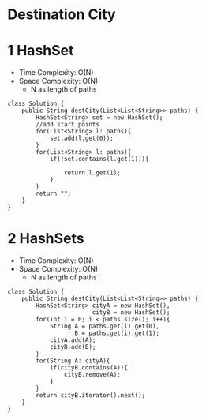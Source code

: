 # Destination City

# 1 HashSet

- Time Complexity: O(N)
- Space Complexity: O(N)
  - N as length of paths

```
class Solution {
    public String destCity(List<List<String>> paths) {
        HashSet<String> set = new HashSet();
        //add start points
        for(List<String> l: paths){
            set.add(l.get(0));
        }
        for(List<String> l: paths){
            if(!set.contains(l.get(1))){

                return l.get(1);
            }
        }
        return "";
    }
}
```

# 2 HashSets

- Time Complexity: O(N)
- Space Complexity: O(N)
  - N as length of paths

```
class Solution {
    public String destCity(List<List<String>> paths) {
        HashSet<String> cityA = new HashSet(),
                        cityB = new HashSet();
        for(int i = 0; i < paths.size(); i++){
            String A = paths.get(i).get(0),
                   B = paths.get(i).get(1);
            cityA.add(A);
            cityB.add(B);
        }
        for(String A: cityA){
            if(cityB.contains(A)){
                cityB.remove(A);
            }
        }
        return cityB.iterator().next();
    }
}
```
